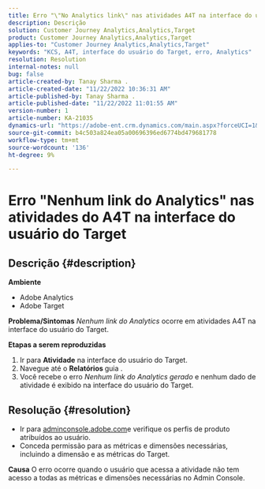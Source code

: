 ```yaml
---
title: Erro "\"No Analytics link\" nas atividades A4T na interface do usuário do Target"
description: Descrição
solution: Customer Journey Analytics,Analytics,Target
product: Customer Journey Analytics,Analytics,Target
applies-to: "Customer Journey Analytics,Analytics,Target"
keywords: "KCS, A4T, interface do usuário do Target, erro, Analytics"
resolution: Resolution
internal-notes: null
bug: false
article-created-by: Tanay Sharma .
article-created-date: "11/22/2022 10:36:31 AM"
article-published-by: Tanay Sharma .
article-published-date: "11/22/2022 11:01:55 AM"
version-number: 1
article-number: KA-21035
dynamics-url: "https://adobe-ent.crm.dynamics.com/main.aspx?forceUCI=1&pagetype=entityrecord&etn=knowledgearticle&id=1efae180-516a-ed11-9561-6045bd006a22"
source-git-commit: b4c503a824ea05a00696396ed6774bd479681778
workflow-type: tm+mt
source-wordcount: '136'
ht-degree: 9%

---
```


# Erro &quot;Nenhum link do Analytics&quot; nas atividades do A4T na interface do usuário do Target

## Descrição {#description}

<b>Ambiente</b>
- Adobe Analytics
- Adobe Target



<b>Problema/Sintomas</b>
*Nenhum link do Analytics* ocorre em atividades A4T na interface do usuário do Target.



<b>Etapas a serem reproduzidas</b>

1. Ir para <b>Atividade</b> na interface do usuário do Target.
2. Navegue até o <b>Relatórios </b>guia .
3. Você recebe o erro *Nenhum link do Analytics gerado* e nenhum dado de atividade é exibido na interface do usuário do Target.



## Resolução {#resolution}


- Ir para [adminconsole.adobe.com](https://adminconsole.adobe.com/)e verifique os perfis de produto atribuídos ao usuário.
- Conceda permissão para as métricas e dimensões necessárias, incluindo a dimensão e as métricas do Target.



<b>Causa</b>
O erro ocorre quando o usuário que acessa a atividade não tem acesso a todas as métricas e dimensões necessárias no Admin Console.
